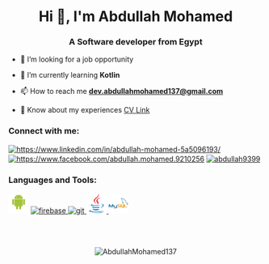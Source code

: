 <h1 align="center">Hi 👋, I'm Abdullah Mohamed</h1>
<h3 align="center">A Software developer from Egypt</h3>


- 🔭 I’m looking for a job opportunity


- 🌱 I’m currently learning **Kotlin**

- 📫 How to reach me **dev.abdullahmohamed137@gmail.com**

- 📄 Know about my experiences <a href="https://drive.google.com/file/d/1giEYSiRfbUIXkVmPSmCq9kWjK5K9EcaE/view?usp=drive_link" target="_blank">CV Link</a>



<h3 align="left">Connect with me:</h3>
<p align="left">


<a href="https://www.linkedin.com/in/abdullah-mohamed-5a5096193/" target="_blank"><img align="center" src="https://raw.githubusercontent.com/rahuldkjain/github-profile-readme-generator/master/src/images/icons/Social/linked-in-alt.svg" alt="https://www.linkedin.com/in/abdullah-mohamed-5a5096193/" height="30" width="40" /></a>
<a href="https://www.facebook.com/abdullah.mohamed.9210256" target="_blank"><img align="center" src="https://raw.githubusercontent.com/rahuldkjain/github-profile-readme-generator/master/src/images/icons/Social/facebook.svg" alt="https://www.facebook.com/abdullah.mohamed.9210256" height="30" width="40" /></a>
<a href="https://discord.gg/abdullah9399" target="_blank"><img align="center" src="https://raw.githubusercontent.com/rahuldkjain/github-profile-readme-generator/master/src/images/icons/Social/discord.svg" alt="abdullah9399" height="30" width="40" /></a>
</p>

<h3 align="left">Languages and Tools:</h3>

<p align="left"> <a href="https://developer.android.com" target="_blank" rel="noreferrer"> <img src="https://raw.githubusercontent.com/devicons/devicon/master/icons/android/android-original-wordmark.svg" alt="android" width="40" height="40"/></a> <a href="https://firebase.google.com/" target="_blank" rel="noreferrer"> <img src="https://www.vectorlogo.zone/logos/firebase/firebase-icon.svg" alt="firebase" width="40" height="40"/>  </a> <a href="https://git-scm.com/" target="_blank" rel="noreferrer"> <img src="https://www.vectorlogo.zone/logos/git-scm/git-scm-icon.svg" alt="git" width="40" height="40"/> </a> <a href="https://www.java.com" target="_blank" rel="noreferrer"> <img src="https://raw.githubusercontent.com/devicons/devicon/master/icons/java/java-original.svg" alt="java" width="40" height="40"/> </a> <a href="https://www.mysql.com/" target="_blank" rel="noreferrer"> <img src="https://raw.githubusercontent.com/devicons/devicon/master/icons/mysql/mysql-original-wordmark.svg" alt="mysql" width="40" height="40"/> </a> </p>
<br>
<br>
<p align="center"><img align="center" src="https://github-readme-streak-stats.herokuapp.com/?user=AbdullahMohamed137" alt="AbdullahMohamed137" /></p>
